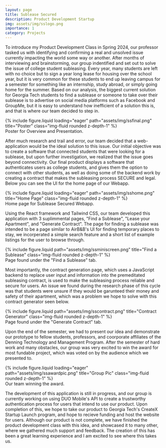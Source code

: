 ```yaml
---
layout: page
title: Sublease Secured
description: Product Development Startup
img: assets/img/sslogo.png
importance: 1
category: Projects
---
```


To introduce my Product Development Class in Spring 2024, our professor tasked us with identifying and confirming a real and unsolved issue currently impacting the world some way or another. After months of interviewing and brainstorming, our group indentified and set out to solve the issue of college student subleasing. Every year, many students are left with no choice but to sign a year long lease for housing over the school year, but it is very common for these students to end up leaving campus for a semester for something like an internship, study abroad, or simply going home for the summer. Based on our analysis, the biggest current solution for Georgia Tech students to find a sublease or someone to take over their sublease is to advertise on social media platforms such as Facebook and GroupMe, but it is easy to understand how inefficient of a solution this is, and that is where our team decided to step in.

<div class="row">
    <div class="col-sm mt-3 mt-md-0">
        {% include figure.liquid loading="eager" path="assets/img/ssfinal.png" title="Poster" class="img-fluid rounded z-depth-1" %}
    </div>
</div>
<div class="caption">
    Poster for Overview and Presentation.
</div>

After much research and trail and error, our team decided that a web-application would be the ideal solution to this issue. Our initial objective was to create a software that connected students that were looking for a sublease, but upon further investigation, we realized that the issue goes beyond connectivity. Our final product displays a software that authenticates users as college students, and gives them the option to connect with other students, as well as doing some of the backend work by creating a contract that makes the subleasing process SECURE and legal. Below you can see the UI for the home page of our Webapp.

<div class="row">
    <div class="col-sm mt-3 mt-md-0">
        {% include figure.liquid loading="eager" path="assets/img/sshome.png" title="Home Page" class="img-fluid rounded z-depth-1" %}
    </div>
</div>
<div class="caption">
    Home page for Sublease Secured Webapp.
</div>

Using the React framework and Tailwind CSS, our team developed this application with 3 suplimmental pages, "Find a Sublease", "Lease your Apartment", and "Generate Contract". The page for finding a sublease was intended to be a page similar to AirB&B's UI for finding temporary places to stay, we incorperated a simple search feature and a short list of example listings for the user to browse through.

<div class="row justify-content-sm-center">
    <div class="col-sm-12 mt-3 mt-md-0">
        {% include figure.liquid path="assets/img/ssminiscreen.png" title="Find a Sublease" class="img-fluid rounded z-depth-1" %}
    </div>
</div>
<div class="caption">
    Page found under the "Find a Sublease" tab.
</div>

Most importantly, the contract generation page, which uses a JavaScript backend to replace user input and information into the premeditated subleasing contract, is used to make the subleasing process reliable and secure for users. An issue we found during the research phase of this cycle was that students were unsure if they would be garunteed their money and safety of their apartment, which was a problem we hope to solve with this contract generator seen below.

<div class="row justify-content-sm-center">
    <div class="col-sm-12 mt-3 mt-md-0">
        {% include figure.liquid path="assets/img/sscontract.png" title="Contract Generator" class="img-fluid rounded z-depth-1" %}
    </div>
</div>
<div class="caption">
    Page found under the "Generate Contract" tab.
</div>

Upon the end of the semester, we had to present our idea and demonstrate our prototype to fellow students, professors, and coorporate affiliates of the Denning Technology and Management Program. After the semester of hard work and many obstacles, our group was very excited to win the award for most fundable project, which was voted on by the audience which we presented to.

<div class="row">
    <div class="col-sm mt-3 mt-md-0">
        {% include figure.liquid loading="eager" path="assets/img/ssawardpic.png" title="Group Pic" class="img-fluid rounded z-depth-1" %}
    </div>
</div>
<div class="caption">
    Our team winning the award.
</div>

The development of this application is still in progress, and our group is currently working on using DUO Mobile's API to create a trustworthy authentication process for users that intend to use our product. Upon completion of this, we hope to take our product to Georgia Tech's CreateX Startup Launch program, and hope to recieve funding and host the website for users. Although our product is not complete, we have finished the product development class with this idea, and showcased it to many other, where we gathered much support and feedback. The creation of this has been a great learning experience and I am excited to see where this takes us.
